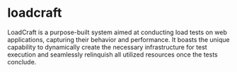 # loadcraft
LoadCraft is a purpose-built system aimed at conducting load tests on web applications, capturing their behavior and performance. It boasts the unique capability to dynamically create the necessary infrastructure for test execution and seamlessly relinquish all utilized resources once the tests conclude.
